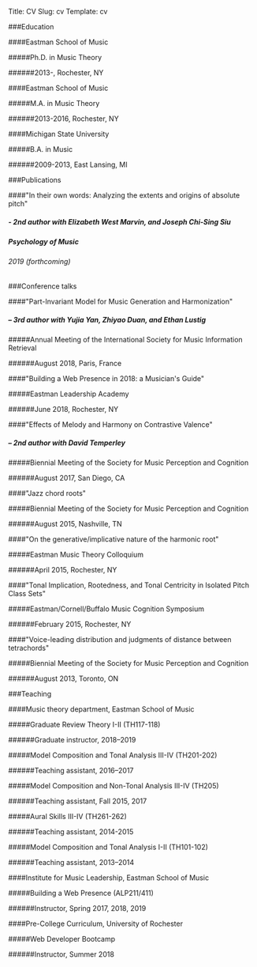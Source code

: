 Title: CV
Slug: cv
Template: cv

###Education

####Eastman School of Music

#####Ph.D. in Music Theory

######2013-, Rochester, NY

####Eastman School of Music

#####M.A. in Music Theory

######2013-2016, Rochester, NY

####Michigan State University

#####B.A. in Music

######2009-2013, East Lansing, MI


###Publications

####"In their own words: Analyzing the extents and origins of absolute pitch"

##### - 2nd author with Elizabeth West Marvin, and Joseph Chi-Sing Siu

##### Psychology of Music

###### 2019 (forthcoming)


###Conference talks

####"Part-Invariant Model for Music Generation and Harmonization"

##### – 3rd author with Yujia Yan, Zhiyao Duan, and Ethan Lustig

#####Annual Meeting of the International Society for Music Information Retrieval

######August 2018, Paris, France

####"Building a Web Presence in 2018: a Musician's Guide"

#####Eastman Leadership Academy

######June 2018, Rochester, NY

####"Effects of Melody and Harmony on Contrastive Valence"

##### – 2nd author with David Temperley

#####Biennial Meeting of the Society for Music Perception and Cognition

######August 2017, San Diego, CA

####"Jazz chord roots"

#####Biennial Meeting of the Society for Music Perception and Cognition

######August 2015, Nashville, TN

####"On the generative/implicative nature of the harmonic root"

#####Eastman Music Theory Colloquium

######April 2015, Rochester, NY

####"Tonal Implication, Rootedness, and Tonal Centricity in Isolated Pitch Class Sets"

#####Eastman/Cornell/Buffalo Music Cognition Symposium

######February 2015, Rochester, NY

####"Voice-leading distribution and judgments of distance between tetrachords"

#####Biennial Meeting of the Society for Music Perception and Cognition

######August 2013, Toronto, ON


###Teaching

####Music theory department, Eastman School of Music

#####Graduate Review Theory I-II (TH117-118)

######Graduate instructor, 2018–2019

#####Model Composition and Tonal Analysis III-IV (TH201-202)

######Teaching assistant, 2016–2017

#####Model Composition and Non-Tonal Analysis III-IV (TH205)

######Teaching assistant, Fall 2015, 2017

#####Aural Skills III-IV (TH261-262)

######Teaching assistant, 2014-2015

#####Model Composition and Tonal Analysis I-II (TH101-102)

######Teaching assistant, 2013–2014

####Institute for Music Leadership, Eastman School of Music

#####Building a Web Presence (ALP211/411)

######Instructor, Spring 2017, 2018, 2019

####Pre-College Curriculum, University of Rochester

#####Web Developer Bootcamp

######Instructor, Summer 2018
